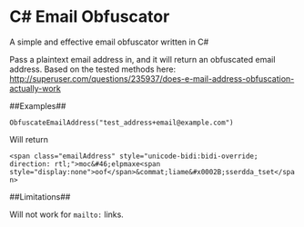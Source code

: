 # C# Email Obfuscator
A simple and effective email obfuscator written in C#

Pass a plaintext email address in, and it will return an obfuscated email address.  Based on the tested methods here: http://superuser.com/questions/235937/does-e-mail-address-obfuscation-actually-work


##Examples##

`ObfuscateEmailAddress("test_address+email@example.com")`

Will return

`<span class="emailAddress" style="unicode-bidi:bidi-override; direction: rtl;">moc&#46;elpmaxe<span style="display:none">oof</span>&commat;liame&#x0002B;sserdda_tset</span>`

##Limitations##

Will not work for `mailto:` links.
